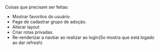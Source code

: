 Coisas que precisam ser feitas:

- Mostrar favoritos do usuário.
- Page de cadastrar grupo de adoção.
- Alterar layout
- Criar rotas privadas.
- Re-renderizar a navbar ao realizar ao login(So mostra que está logado ao dar refresh)
